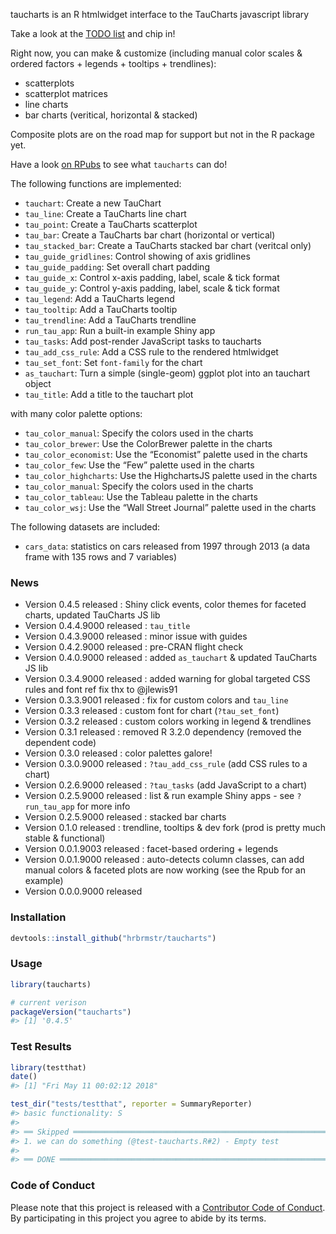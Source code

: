 <!-- README.md is generated from README.Rmd. Please edit that file -->

taucharts is an R htmlwidget interface to the TauCharts javascript
library

Take a look at the [TODO
list](https://github.com/hrbrmstr/taucharts/issues/1) and chip in\!

Right now, you can make & customize (including manual color scales &
ordered factors + legends + tooltips + trendlines):

  - scatterplots
  - scatterplot matrices
  - line charts
  - bar charts (veritical, horizontal & stacked)

Composite plots are on the road map for support but not in the R package
yet.

Have a look [on RPubs](http://rpubs.com/hrbrmstr/taucharts) to see what
`taucharts` can do\!

The following functions are implemented:

  - `tauchart`: Create a new TauChart
  - `tau_line`: Create a TauCharts line chart
  - `tau_point`: Create a TauCharts scatterplot
  - `tau_bar`: Create a TauCharts bar chart (horizontal or vertical)
  - `tau_stacked_bar`: Create a TauCharts stacked bar chart (veritcal
    only)
  - `tau_guide_gridlines`: Control showing of axis gridlines
  - `tau_guide_padding`: Set overall chart padding
  - `tau_guide_x`: Control x-axis padding, label, scale & tick format
  - `tau_guide_y`: Control y-axis padding, label, scale & tick format
  - `tau_legend`: Add a TauCharts legend
  - `tau_tooltip`: Add a TauCharts tooltip
  - `tau_trendline`: Add a TauCharts trendline
  - `run_tau_app`: Run a built-in example Shiny app
  - `tau_tasks`: Add post-render JavaScript tasks to taucharts
  - `tau_add_css_rule`: Add a CSS rule to the rendered htmlwidget
  - `tau_set_font`: Set `font-family` for the chart
  - `as_tauchart`: Turn a simple (single-geom) ggplot plot into an
    tauchart object
  - `tau_title`: Add a title to the tauchart plot

with many color palette options:

  - `tau_color_manual`: Specify the colors used in the charts
  - `tau_color_brewer`: Use the ColorBrewer palette in the charts
  - `tau_color_economist`: Use the “Economist” palette used in the
    charts
  - `tau_color_few`: Use the “Few” palette used in the charts
  - `tau_color_highcharts`: Use the HighchartsJS palette used in the
    charts
  - `tau_color_manual`: Specify the colors used in the charts
  - `tau_color_tableau`: Use the Tableau palette in the charts
  - `tau_color_wsj`: Use the “Wall Street Journal” palette used in the
    charts

The following datasets are included:

  - `cars_data`: statistics on cars released from 1997 through 2013 (a
    data frame with 135 rows and 7 variables)

### News

  - Version 0.4.5 released : Shiny click events, color themes for
    faceted charts, updated TauCharts JS lib
  - Version 0.4.4.9000 released : `tau_title`
  - Version 0.4.3.9000 released : minor issue with guides
  - Version 0.4.2.9000 released : pre-CRAN flight check
  - Version 0.4.0.9000 released : added `as_tauchart` & updated
    TauCharts JS lib
  - Version 0.3.4.9000 released : added warning for global targeted CSS
    rules and font ref fix thx to @jlewis91
  - Version 0.3.3.9001 released : fix for custom colors and `tau_line`
  - Version 0.3.3 released : custom font for chart (`?tau_set_font`)
  - Version 0.3.2 released : custom colors working in legend &
    trendlines
  - Version 0.3.1 released : removed R 3.2.0 dependency (removed the
    dependent code)
  - Version 0.3.0 released : color palettes galore\!
  - Version 0.3.0.9000 released : `?tau_add_css_rule` (add CSS rules to
    a chart)
  - Version 0.2.6.9000 released : `?tau_tasks` (add JavaScript to a
    chart)
  - Version 0.2.5.9000 released : list & run example Shiny apps - see
    `?run_tau_app` for more info
  - Version 0.2.5.9000 released : stacked bar charts
  - Version 0.1.0 released : trendline, tooltips & dev fork (prod is
    pretty much stable & functional)
  - Version 0.0.1.9003 released : facet-based ordering + legends
  - Version 0.0.1.9000 released : auto-detects column classes, can add
    manual colors & faceted plots are now working (see the Rpub for an
    example)
  - Version 0.0.0.9000 released

### Installation

``` r
devtools::install_github("hrbrmstr/taucharts")
```

### Usage

``` r
library(taucharts)

# current verison
packageVersion("taucharts")
#> [1] '0.4.5'
```

### Test Results

``` r
library(testthat)
date()
#> [1] "Fri May 11 00:02:12 2018"

test_dir("tests/testthat", reporter = SummaryReporter)
#> basic functionality: S
#> 
#> ══ Skipped ════════════════════════════════════════════════════════════════════════════
#> 1. we can do something (@test-taucharts.R#2) - Empty test
#> 
#> ══ DONE ═══════════════════════════════════════════════════════════════════════════════
```

### Code of Conduct

Please note that this project is released with a [Contributor Code of
Conduct](CONDUCT.md). By participating in this project you agree to
abide by its terms.
